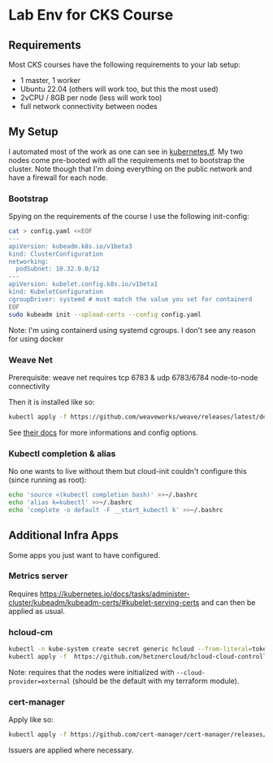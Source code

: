 # Lab Env for CKS Course

## Requirements

Most CKS courses have the following requirements to your lab setup:

- 1 master, 1 worker
- Ubuntu 22.04 (others will work too, but this the most used)
- 2vCPU / 8GB per node (less will work too)
- full network connectivity between nodes

## My Setup

I automated most of the work as one can see in [kubernetes.tf](./kubernetes.tf). My two nodes come pre-booted with all the requirements met to bootstrap the cluster. Note though that I'm doing everything on the public network and have a firewall for each node.

### Bootstrap

Spying on the requirements of the course I use the following init-config:

```bash
cat > config.yaml <<EOF
---
apiVersion: kubeadm.k8s.io/v1beta3
kind: ClusterConfiguration
networking:
  podSubnet: 10.32.0.0/12 
---
apiVersion: kubelet.config.k8s.io/v1beta1
kind: KubeletConfiguration
cgroupDriver: systemd # must match the value you set for containerd
EOF
sudo kubeadm init --upload-certs --config config.yaml
```

Note: I'm using containerd using systemd cgroups. I don't see any reason for using docker

### Weave Net

Prerequisite: weave net requires tcp 6783 & udp 6783/6784 node-to-node connectivity

Then it is installed like so:

```bash
kubectl apply -f https://github.com/weaveworks/weave/releases/latest/download/weave-daemonset-k8s.yaml
```

See [their docs](https://www.weave.works/docs/net/latest/kubernetes/kube-addon/) for more informations and config options.

### Kubectl completion & alias

No one wants to live without them but cloud-init couldn't configure this (since running as root):

```bash
echo 'source <(kubectl completion bash)' >>~/.bashrc
echo 'alias k=kubectl' >>~/.bashrc
echo 'complete -o default -F __start_kubectl k' >>~/.bashrc
```

## Additional Infra Apps

Some apps you just want to have configured.

### Metrics server

Requires <https://kubernetes.io/docs/tasks/administer-cluster/kubeadm/kubeadm-certs/#kubelet-serving-certs> and can then be applied as usual.

### hcloud-cm

```bash
kubectl -n kube-system create secret generic hcloud --from-literal=token=<hcloud API token>
kubectl apply -f  https://github.com/hetznercloud/hcloud-cloud-controller-manager/releases/latest/download/ccm.yaml
```

Note: requires that the nodes were initialized with `--cloud-provider=external` (should be the default with my terraform module).

### cert-manager

Apply like so:

```bash
kubectl apply -f https://github.com/cert-manager/cert-manager/releases/latest/download/cert-manager.yaml
```

Issuers are applied where necessary.

